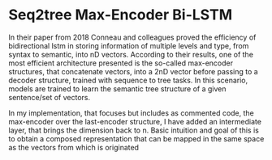 # Seq2tree Max-Encoder Bi-LSTM 


In their paper from 2018 Conneau and colleagues proved the efficiency of bidirectional lstm in storing information of multiple
levels and type, from syntax to semantic, into nD vectors. According to their results, one of the most efficient 
architecture presented is the so-called max-encoder structures, that concatenate vectors, into a 2nD vector before passing
to a decoder structure, trained with sequence to tree tasks. In this scenario, models are trained to learn the semantic tree 
structure of a given sentence/set of vectors. 

In my implementation, that focuses but includes as commented code, the max-encoder over the last-encoder structure, I have
added an intermediate layer, that brings the dimension back to n. Basic intuition and goal of this is to obtain a composed 
representation that can be mapped in the same space as the vectors from which is originated
